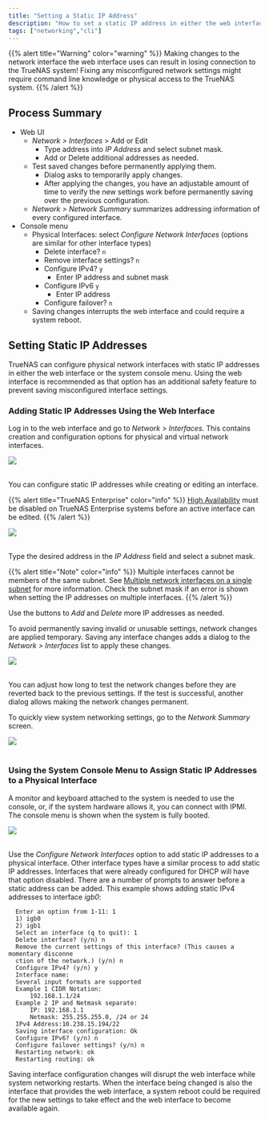 ```yaml
---
title: "Setting a Static IP Address"
description: "How to set a static IP address in either the web interface or system console."
tags: ["networking","cli"]
---
```


{{% alert title="Warning" color="warning" %}}
Making changes to the network interface the web interface uses can result in losing connection to the TrueNAS system!
Fixing any misconfigured network settings might require command line knowledge or physical access to the TrueNAS system.
{{% /alert %}}

## Process Summary

* Web UI
  * *Network > Interfaces* > Add or Edit
    * Type address into *IP Address* and select subnet mask.
    * Add or Delete additional addresses as needed.
  * Test saved changes before permanently applying them.
    * Dialog asks to temporarily apply changes.
    * After applying the changes, you have an adjustable amount of time to verify the new settings work before permanently saving over the previous configuration.
  * *Network > Network Summary* summarizes addressing information of every configured interface.
* Console menu 
  * Physical Interfaces: select *Configure Network Interfaces* (options are similar for other interface types)    
    * Delete interface? `n`
    * Remove interface settings? `n`
    * Configure IPv4? `y`
      * Enter IP address and subnet mask
    * Configure IPv6 `y`
      * Enter IP address
    * Configure failover? `n`
  * Saving changes interrupts the web interface and could require a system reboot.


## Setting Static IP Addresses

TrueNAS can configure physical network interfaces with static IP addresses in either the web interface or the system console menu.
Using the web interface is recommended as that option has an additional safety feature to prevent saving misconfigured interface settings.

### Adding Static IP Addresses Using the Web Interface

Log in to the web interface and go to *Network > Interfaces*. This contains creation and configuration options for physical and virtual network interfaces.

<img src="/images/NetworkInterfaces.png">
<br><br>

You can configure static IP addresses while creating or editing an interface.

{{% alert title="TrueNAS Enterprise" color="info" %}}
[High Availability](/hub/tasks/advanced/high-availability/) must be disabled on TrueNAS Enterprise systems before an active interface can be edited.
{{% /alert %}}

<img src="/images/NetworkInterfacesEdit.png">
<br><br>

Type the desired address in the *IP Address* field and select a subnet mask.

{{% alert title="Note" color="info" %}}
Multiple interfaces cannot be members of the same subnet.
See [Multiple network interfaces on a single subnet](https://www.ixsystems.com/community/threads/multiple-network-interfaces-on-a-single-subnet.20204/) for more information.
Check the subnet mask if an error is shown when setting the IP addresses on multiple interfaces.
{{% /alert %}}

Use the buttons to *Add* and *Delete* more IP addresses as needed.

To avoid permanently saving invalid or unusable settings, network changes are applied temporary.
Saving any interface changes adds a dialog to the *Network > Interfaces* list to apply these changes.

<img src="/images/NetworkChangesApply.png">
<br><br>

You can adjust how long to test the network changes before they are reverted back to the previous settings.
If the test is successful, another dialog allows making the network changes permanent.

To quickly view system networking settings, go to the *Network Summary* screen.

<img src="/images/NetworkSummary.png">
<br><br>

### Using the System Console Menu to Assign Static IP Addresses to a Physical Interface

A monitor and keyboard attached to the system is needed to use the console, or, if the system hardware allows it, you can connect with IPMI.
The console menu is shown when the system is fully booted.

<img src="/images/NetworkSummary.png">
<br><br>

Use the *Configure Network Interfaces* option to add static IP addresses to a physical interface.
Other interface types have a similar process to add static IP addresses.
Interfaces that were already configured for DHCP will have that option disabled.
There are a number of prompts to answer before a static address can be added.
This example shows adding static IPv4 addresses to interface *igb0*:

```
  Enter an option from 1-11: 1
  1) igb0
  2) igb1
  Select an interface (q to quit): 1
  Delete interface? (y/n) n
  Remove the current settings of this interface? (This causes a momentary disconne
  ction of the network.) (y/n) n
  Configure IPv4? (y/n) y
  Interface name:
  Several input formats are supported
  Example 1 CIDR Notation:
      192.168.1.1/24
  Example 2 IP and Netmask separate:
      IP: 192.168.1.1
      Netmask: 255.255.255.0, /24 or 24
  IPv4 Address:10.238.15.194/22
  Saving interface configuration: Ok
  Configure IPv6? (y/n) n
  Configure failover settings? (y/n) n
  Restarting network: ok
  Restarting routing: ok
```

Saving interface configuration changes will disrupt the web interface while system networking restarts.
When the interface being changed is also the interface that provides the web interface, a system reboot could be required for the new settings to take effect and the web interface to become available again.
